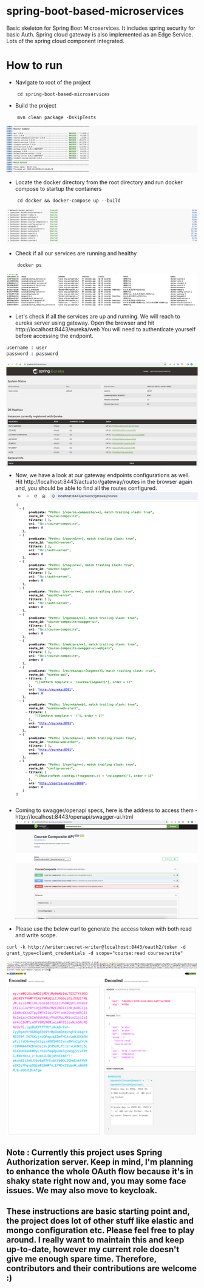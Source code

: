 # spring-boot-based-microservices

Basic skeleton for Spring Boot Microservices. It includes spring security for basic Auth. Spring cloud gateway is also implemented as an Edge Service. Lots of the spring cloud component integrated.

# How to run

- Navigate to root of the project
```
    cd spring-boot-based-microservices
```
- Build the project
```
    mvn clean package -DskipTests     
```
![Maven Build](https://github.com/Nasruddin/spring-boot-based-microservices/blob/master/images/build.png?raw=true)

- Locate the docker directory from the root directory and run docker compose to startup the containers
```
    cd docker && docker-compose up --build
```
![Docker Compose Build](https://github.com/Nasruddin/spring-boot-based-microservices/blob/master/images/docker-compose.png?raw=true)

- Check if all our services are running and healthy
```
    docker ps
```
![Docker PS](https://github.com/Nasruddin/spring-boot-based-microservices/blob/master/images/docker-ps.png?raw=true)

- Let's check if all the services are up and running. We will reach to eureka server using gateway. 
Open the browser and hit http://localhost:8443/eureka/web You will need to authenticate yourself before accessing the endpoint.
```
username : user
password : password
```
![Eureka](https://github.com/Nasruddin/spring-boot-based-microservices/blob/master/images/eureka.png?raw=true)

- Now, we have a look at our gateway endpoints configurations as well. Hit http://localhost:8443/actuator/gateway/routes in the browser again and, you should be able to find all the routes configured.
![Gateway Routes](https://github.com/Nasruddin/spring-boot-based-microservices/blob/master/images/gateway-routes.png?raw=true)


- Coming to swagger/openapi specs, here is the address to access them - http://localhost:8443/openapi/swagger-ui.html
![Swagger OpenApi Specs](https://github.com/Nasruddin/spring-boot-based-microservices/blob/master/images/swagger-openapi.png?raw=true)

- Please use the below curl to generate the access token with both read and write scope. 
```
curl -k http://writer:secret-writer@localhost:8443/oauth2/token -d grant_type=client_credentials -d scope="course:read course:write" 
```
![Swagger OpenApi Specs](https://github.com/Nasruddin/spring-boot-based-microservices/blob/master/images/oauth-endpoint.png?raw=true)
![Swagger OpenApi Specs](https://github.com/Nasruddin/spring-boot-based-microservices/blob/master/images/jwt-io.png?raw=true)

## Note : Currently this project uses Spring Authorization server. Keep in mind, I'm planning to enhance the whole OAuth flow because it's in shaky state right now and, you may some face issues. We may also move to keycloak. 
## These instructions are basic starting point and, the project does lot of other stuff like elastic and mongo configuration etc. Please feel free to play around. I really want to maintain this and keep up-to-date, however my current role doesn't give me enough spare time. Therefore, contributors and their contributions are welcome :)